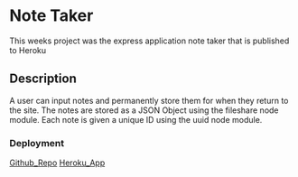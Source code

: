 # Note Taker
This weeks project was the express application note taker that is published to Heroku

## Description
A user can input notes and permanently store them for when they return to the site.
The notes are stored as a JSON Object using the fileshare node module.
Each note is given a unique ID using the uuid node module.

### Deployment
[Github_Repo](https://github.com/Rjsa210/newNoteTaker)
[Heroku_App](https://peaceful-dusk-60982.herokuapp.com/)